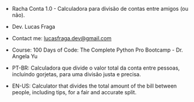 - Racha Conta 1.0 - Calculadora para divisão de contas entre amigos (ou não).

- Dev. Lucas Fraga
- Contact me: lucasfraga.dev@gmail.com 
- Course: 100 Days of Code: The Complete Python Pro Bootcamp - Dr. Angela Yu
- PT-BR: Calculadora que divide o valor total da conta entre pessoas, incluindo gorjetas, para uma divisão justa e precisa.
- EN-US: Calculator that divides the total amount of the bill between people, including tips, for a fair and accurate split.


